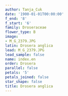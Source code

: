 ```yaml
---
author: Tanja_Cuk
date: '1900-01-01T00:00:00'
f_end: '8'
f_start: '6'
family: Droseraceae
flower_type: B
image:
- M_G_2379.JPG
latin: Drosera anglica
lead: M_G_2379.JPG
lead_sample: false
name: index.en
order: Drosera
parallel: false
petals: '5'
petals_joined: false
star_shape: false
title: Drosera anglica
---
```

